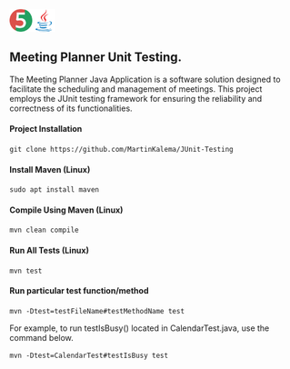 </a><img src="https://github.com/devicons/devicon/blob/master/icons/junit/junit-original.svg" width="40" height="40" /></a><img src="https://github.com/devicons/devicon/blob/master/icons/java/java-original.svg" width="40" height="40" />

## Meeting Planner Unit Testing.
The Meeting Planner Java Application is a software solution designed to facilitate the scheduling and management of meetings. This project employs the JUnit testing framework for ensuring the reliability and correctness of its functionalities.

#### Project Installation
```
git clone https://github.com/MartinKalema/JUnit-Testing
```

#### Install Maven (Linux)
```
sudo apt install maven 
```
#### Compile Using Maven (Linux)
```
mvn clean compile
```

#### Run All Tests (Linux)
```
mvn test
```
#### Run particular test function/method
```
mvn -Dtest=testFileName#testMethodName test
```
For example, to run testIsBusy() located in CalendarTest.java, use the command below.

```
mvn -Dtest=CalendarTest#testIsBusy test
```
